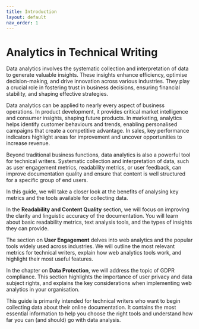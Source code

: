 ```yaml
---
title: Introduction
layout: default
nav_order: 1
---
```


# Analytics in Technical Writing 

Data analytics involves the systematic collection and interpretation of data to generate valuable insights. These insights enhance efficiency, optimise decision-making, and drive innovation across various industries. They play a crucial role in fostering trust in business decisions, ensuring financial stability, and shaping effective strategies.

Data analytics can be applied to nearly every aspect of business operations. In product development, it provides critical market intelligence and consumer insights, shaping future products. In marketing, analytics helps identify customer behaviours and trends, enabling personalised campaigns that create a competitive advantage. In sales, key performance indicators highlight areas for improvement and uncover opportunities to increase revenue.

Beyond traditional business functions, data analytics is also a powerful tool for technical writers. Systematic collection and interpretation of data, such as user engagement metrics, readability metrics, or user feedback, can improve documentation quality and ensure that content is well structured for a specific group of end users.

In this guide, we will take a closer look at the benefits of analysing key metrics and the tools available for collecting data.

In the **Readability and Content Quality** section, we will focus on improving the clarity and linguistic accuracy of the documentation. You will learn about basic readability metrics, text analysis tools, and the types of insights they can provide.

The section on **User Engagement** delves into web analytics and the popular tools widely used across industries. We will outline the most relevant metrics for technical writers, explain how web analytics tools work, and highlight their most useful features. 

In the chapter on **Data Protection**, we will address the topic of GDPR compliance. This section highlights the importance of user privacy and data subject rights, and explains the key considerations when implementing web analytics in your organisation.

This guide is primarily intended for technical writers who want to begin collecting data about their online documentation. It contains the most essential information to help you choose the right tools and understand how far you can (and should) go with data analysis.
 
      










